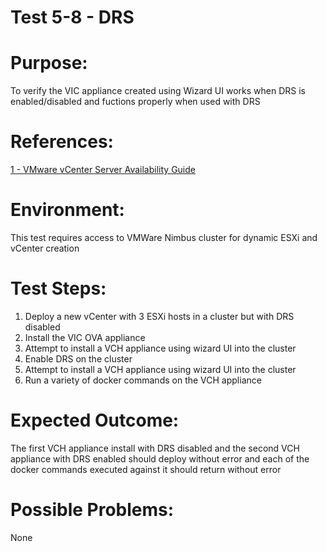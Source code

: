 Test 5-8 - DRS
=======

# Purpose:
To verify the VIC appliance created using Wizard UI works when DRS is enabled/disabled and fuctions properly when used with DRS

# References:
[1 - VMware vCenter Server Availability Guide](http://www.vmware.com/files/pdf/techpaper/vmware-vcenter-server-availability-guide.pdf)

# Environment:
This test requires access to VMWare Nimbus cluster for dynamic ESXi and vCenter creation

# Test Steps:
1. Deploy a new vCenter with 3 ESXi hosts in a cluster but with DRS disabled
2. Install the VIC OVA appliance
3. Attempt to install a VCH appliance using wizard UI into the cluster
4. Enable DRS on the cluster
5. Attempt to install a VCH appliance using wizard UI into the cluster
6. Run a variety of docker commands on the VCH appliance

# Expected Outcome:
The first VCH appliance install with DRS disabled and the second VCH appliance with DRS enabled should deploy without error and each of the docker commands executed against it should return without error

# Possible Problems:
None
